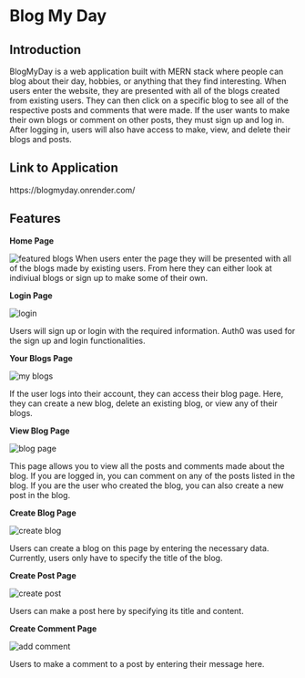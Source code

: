 # Blog My Day


<h2>Introduction</h2>
BlogMyDay is a web application built with MERN stack where people can blog about their day, hobbies, or anything that they find interesting. When users enter the website, they are presented with all of the blogs created from existing users. They can then click on a specific blog to see all of the respective posts and comments that were made. If the user wants to make their own blogs or comment on other posts, they must sign up and log in. After logging in, users will also have access to make, view, and delete their blogs and posts.


<h2>Link to Application</h2>
https://blogmyday.onrender.com/


Features
----
__Home Page__ 

![featured blogs](https://user-images.githubusercontent.com/27057402/214251331-f6e269d3-a8df-42c4-a2f9-a2046bf00d81.PNG)
When users enter the page they will be presented with all of the blogs made by existing users. From here they can either look at indiviual blogs or sign up to make some of their own.

__Login Page__ 

![login](https://user-images.githubusercontent.com/27057402/214251560-203ebc56-21de-42a0-ab88-505842b00187.PNG)

Users will sign up or login with the required information. Auth0 was used for the sign up and login functionalities.

__Your Blogs Page__ 

![my blogs](https://user-images.githubusercontent.com/27057402/214251548-d6d3bccd-1276-4b84-a31b-8fbb9cc8ba6b.PNG)

If the user logs into their account, they can access their blog page. Here, they can create a new blog, delete an existing blog, or view any of their blogs.

__View Blog Page__ 

![blog page](https://user-images.githubusercontent.com/27057402/214251539-11601b4e-122c-4548-b0c0-d559de877ae4.PNG)

This page allows you to view all the posts and comments made about the blog. If you are logged in, you can comment on any of the posts listed in the blog. If you are the user who created the blog, you can also create a new post in the blog.

__Create Blog Page__ 

![create blog](https://user-images.githubusercontent.com/27057402/214251532-ab538f74-41ef-4fde-a906-bf4919159e4f.PNG)

Users can create a blog on this page by entering the necessary data. Currently, users only have to specify the title of the blog.

__Create Post Page__ 

![create post](https://user-images.githubusercontent.com/27057402/214251507-8218eae2-afa9-4e79-becd-b21f835832d3.PNG)

Users can make a post here by specifying its title and content.

__Create Comment Page__ 

![add comment](https://user-images.githubusercontent.com/27057402/214251448-846fd082-0aaf-459c-86a2-a328113660d9.PNG)

Users to make a comment to a post by entering their message here.
